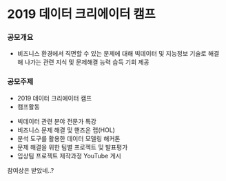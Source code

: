 # 2019 데이터 크리에이터 캠프





### 공모개요

- 비즈니스 환경에서 직면할 수 있는 문제에 대해 빅데이터 및 지능정보 기술로 해결 해 나가는 관련 지식 및 문제해결 능력 습득 기회 제공 




### 공모주제

- 2019 데이터 크리에이터 캠프
- 캠프활동

* 빅데이터 관련 분야 전문가 특강
* 비즈니스 문제 해결 및 핸즈온 랩(HOL)
* 분석 도구를 활용한 데이터 모델링 해커톤
* 문제 해결을 위한 팀별 프로젝트 및 발표평가
* 입상팀 프로젝트 제작과정 YouTube 게시 




참여상은 받았네..?

